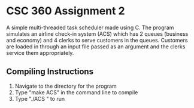 # CSC 360 Assignment 2

A simple multi-threaded task scheduler made using C. The program simulates an airline check-in system (ACS) which has 2 queues (business and economy) and 4 clerks to serve customers in the queues. Customers are loaded in through an input file passed as an argument and the clerks service them appropriately.

## Compiling Instructions

1. Navigate to the directory for the program
2. Type "make ACS" in the command line to compile
3. Type "./ACS <inputfile>" to run
